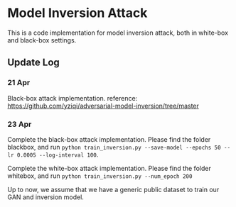 # Model Inversion Attack
This is a code implementation for model inversion attack, both in white-box and black-box settings.

## Update Log
### 21 Apr
Black-box attack implementation. reference: https://github.com/yziqi/adversarial-model-inversion/tree/master

### 23 Apr
Complete the black-box attack implementation. Please find the folder blackbox, and run `python train_inversion.py --save-model --epochs 50 --lr 0.0005 --log-interval 100`.

Complete the white-box attack implementation. Please find the folder whitebox, and run `python train_inversion.py --num_epoch 200`

Up to now, we assume that we have a generic public dataset to train our GAN and inversion model.